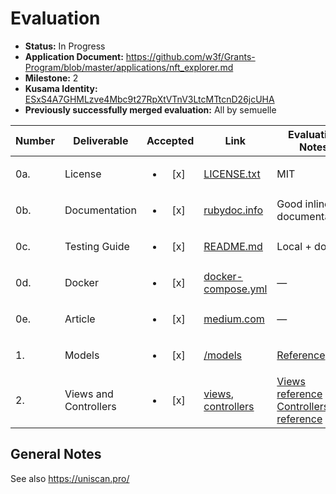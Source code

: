 # Evaluation

- **Status:** In Progress
- **Application Document:** https://github.com/w3f/Grants-Program/blob/master/applications/nft_explorer.md
- **Milestone:** 2
- **Kusama Identity:** [ESxS4A7GHMLzve4Mbc9t27RpXtVTnV3LtcMTtcnD26jcUHA](https://polkascan.io/pre/kusama/account/ESxS4A7GHMLzve4Mbc9t27RpXtVTnV3LtcMTtcnD26jcUHA)
- **Previously successfully merged evaluation:** All by semuelle

| Number | Deliverable | Accepted | Link | Evaluation Notes |
| ------ | ----------- | :------: | ---- |----------------- |
| 0a. | License | <ul><li>[x] </li></ul> | [LICENSE.txt](https://github.com/uni-arts-chain/uniscan/blob/65e36124085eeb4e3641bdf70bfc63a6cd5af8f0/LICENSE.txt) | MIT |
| 0b. | Documentation | <ul><li>[x] </li></ul> | [rubydoc.info](https://rubydoc.info/github/uni-arts-chain/uniscan) | Good inline documentation. |
| 0c. | Testing Guide | <ul><li>[x] </li></ul> | [README.md](https://github.com/uni-arts-chain/uniscan/blob/65e36124085eeb4e3641bdf70bfc63a6cd5af8f0/README.md#test) | Local + docker |
| 0d. | Docker | <ul><li>[x] </li></ul> | [docker-compose.yml](https://github.com/uni-arts-chain/uniscan/blob/65e36124085eeb4e3641bdf70bfc63a6cd5af8f0/docker-compose.yml) | — |
| 0e. | Article | <ul><li>[x] </li></ul> | [medium.com](https://uniartsnetwork.medium.com/project-uniscan-launch-4a3f49b8592e) | — |
| 1. | Models | <ul><li>[x] </li></ul> | [/models](https://github.com/uni-arts-chain/uniscan/tree/65e36124085eeb4e3641bdf70bfc63a6cd5af8f0/app/models) | [Reference](https://www.notion.so/Data-models-Apis-2195fd63e1b14e46bb75d68a00c6ecaa) |
| 2. | Views and Controllers | <ul><li>[x] </li></ul> | [views](https://github.com/uni-arts-chain/uniscan/tree/65e36124085eeb4e3641bdf70bfc63a6cd5af8f0/app/views), [controllers](https://github.com/uni-arts-chain/uniscan/tree/65e36124085eeb4e3641bdf70bfc63a6cd5af8f0/app/controllers) | [Views reference](https://www.notion.so/Mockup-3993bf6284d9416e86e77a21f9fc5014) and [Controllers reference](https://www.notion.so/Data-models-Apis-2195fd63e1b14e46bb75d68a00c6ecaa) |


## General Notes

See also https://uniscan.pro/
